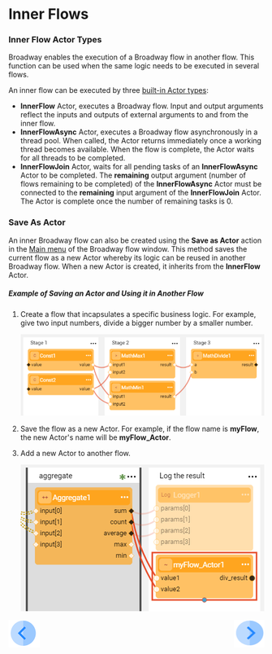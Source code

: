 # Inner Flows

### Inner Flow Actor Types
Broadway enables the execution of a Broadway flow in another flow. This function can be used when the same logic needs to be executed in several flows. 

An inner flow can be executed by three [built-in Actor types](04_built_in_actor_types.md):

* **InnerFlow** Actor, executes a Broadway flow. Input and output arguments reflect the inputs and outputs of external arguments to and from the inner flow.
* **InnerFlowAsync** Actor, executes a Broadway flow asynchronously in a thread pool. When called, the Actor returns immediately once a working thread becomes available. When the flow is complete, the Actor waits for all threads to be completed. 
* **InnerFlowJoin** Actor, waits for all pending tasks of an **InnerFlowAsync** Actor to be completed. The **remaining** output argument (number of flows remaining to be completed) of the **InnerFlowAsync** Actor must be connected to the **remaining** input argument of the **InnerFlowJoin** Actor. The Actor is complete once the number of remaining tasks is 0.

### Save As Actor
An inner Broadway flow can also be created using the **Save as Actor** action in the [Main menu](18_broadway_flow_window.md#main-menu) of the Broadway flow window. This method saves the current flow as a new Actor whereby its logic can be reused in another Broadway flow. When a new Actor is created, it inherits from the **InnerFlow** Actor. 

##### Example of Saving an Actor and Using it in Another Flow

1. Create a flow that incapsulates a specific business logic. For example, give two input numbers, divide a bigger number by a smaller number. 

   ![image](images/99_22_01.PNG)

2. Save the flow as a new Actor. For example, if the flow name is **myFlow**, the new Actor's name will be **myFlow_Actor**.

4. Add a new Actor to another flow.

   ![image](images/99_22_02.PNG)

[![Previous](/articles/images/Previous.png)](21_iterations.md)[<img align="right" width="60" height="54" src="/articles/images/Next.png">](23_transactions.md)
